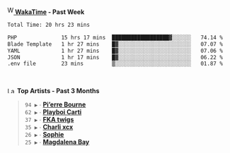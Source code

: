 <img src="https://github.com/dxnter/dxnter/assets/17434202/67b21fa4-d36d-46f9-9dec-f23d976b00ef" alt="WakaTime Logo" width="14" height="18"/><a href="https://wakatime.com/@dxnter" target="_blank"><strong> WakaTime</strong></a><strong> - Past Week</strong>

<!--START_SECTION:waka-->

```txt
Total Time: 20 hrs 23 mins

PHP              15 hrs 17 mins  ██████████████████▓░░░░░░   74.14 %
Blade Template   1 hr 27 mins    █▓░░░░░░░░░░░░░░░░░░░░░░░   07.07 %
YAML             1 hr 27 mins    █▓░░░░░░░░░░░░░░░░░░░░░░░   07.06 %
JSON             1 hr 17 mins    █▓░░░░░░░░░░░░░░░░░░░░░░░   06.22 %
.env file        23 mins         ▒░░░░░░░░░░░░░░░░░░░░░░░░   01.87 %
```

<!--END_SECTION:waka-->

<br/>

<!--START_LASTFM_ARTISTS:{"period": "3month", "rows": 6}-->
<a href="https://last.fm" target="_blank"><img src="https://user-images.githubusercontent.com/17434202/215290617-e793598d-d7c9-428f-9975-156db1ba89cc.svg" alt="Last.fm Logo" width="18" height="13"/></a> **Top Artists - Past 3 Months**

> `94 ▶️` ∙ **[Pi’erre Bourne](https://www.last.fm/music/Pi%E2%80%99erre+Bourne)**<br/>
> `62 ▶️` ∙ **[Playboi Carti](https://www.last.fm/music/Playboi+Carti)**<br/>
> `37 ▶️` ∙ **[FKA twigs](https://www.last.fm/music/FKA+twigs)**<br/>
> `35 ▶️` ∙ **[Charli xcx](https://www.last.fm/music/Charli+xcx)**<br/>
> `26 ▶️` ∙ **[Sophie](https://www.last.fm/music/Sophie)**<br/>
> `25 ▶️` ∙ **[Magdalena Bay](https://www.last.fm/music/Magdalena+Bay)**<br/>
<!--END_LASTFM_ARTISTS-->
